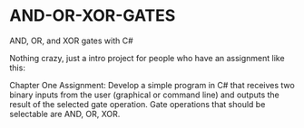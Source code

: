 # AND-OR-XOR-GATES
AND, OR, and XOR gates with C#

Nothing crazy, just a intro project for people who have an assignment like this:

Chapter One Assignment:  Develop a simple program in C# that receives two binary inputs from the user (graphical or command line) and outputs the result of the selected gate operation. Gate operations that should be selectable are AND, OR, XOR.

